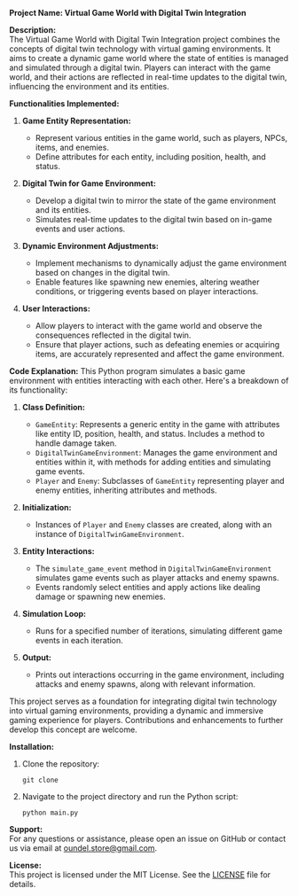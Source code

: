 **Project Name: Virtual Game World with Digital Twin Integration**

**Description:**  
The Virtual Game World with Digital Twin Integration project combines the concepts of digital twin technology with virtual gaming environments. It aims to create a dynamic game world where the state of entities is managed and simulated through a digital twin. Players can interact with the game world, and their actions are reflected in real-time updates to the digital twin, influencing the environment and its entities.

**Functionalities Implemented:**

1. **Game Entity Representation:**

   - Represent various entities in the game world, such as players, NPCs, items, and enemies.
   - Define attributes for each entity, including position, health, and status.

2. **Digital Twin for Game Environment:**

   - Develop a digital twin to mirror the state of the game environment and its entities.
   - Simulates real-time updates to the digital twin based on in-game events and user actions.

3. **Dynamic Environment Adjustments:**

   - Implement mechanisms to dynamically adjust the game environment based on changes in the digital twin.
   - Enable features like spawning new enemies, altering weather conditions, or triggering events based on player interactions.

4. **User Interactions:**
   - Allow players to interact with the game world and observe the consequences reflected in the digital twin.
   - Ensure that player actions, such as defeating enemies or acquiring items, are accurately represented and affect the game environment.

**Code Explanation:**
This Python program simulates a basic game environment with entities interacting with each other. Here's a breakdown of its functionality:

1. **Class Definition:**

   - `GameEntity`: Represents a generic entity in the game with attributes like entity ID, position, health, and status. Includes a method to handle damage taken.
   - `DigitalTwinGameEnvironment`: Manages the game environment and entities within it, with methods for adding entities and simulating game events.
   - `Player` and `Enemy`: Subclasses of `GameEntity` representing player and enemy entities, inheriting attributes and methods.

2. **Initialization:**

   - Instances of `Player` and `Enemy` classes are created, along with an instance of `DigitalTwinGameEnvironment`.

3. **Entity Interactions:**

   - The `simulate_game_event` method in `DigitalTwinGameEnvironment` simulates game events such as player attacks and enemy spawns.
   - Events randomly select entities and apply actions like dealing damage or spawning new enemies.

4. **Simulation Loop:**

   - Runs for a specified number of iterations, simulating different game events in each iteration.

5. **Output:**
   - Prints out interactions occurring in the game environment, including attacks and enemy spawns, along with relevant information.

This project serves as a foundation for integrating digital twin technology into virtual gaming environments, providing a dynamic and immersive gaming experience for players. Contributions and enhancements to further develop this concept are welcome.

**Installation:**

1. Clone the repository:
   ```
   git clone
   ```
2. Navigate to the project directory and run the Python script:
   ```
   python main.py
   ```

**Support:**  
For any questions or assistance, please open an issue on GitHub or contact us via email at oundel.store@gmail.com.

**License:**  
This project is licensed under the MIT License. See the [LICENSE](LICENSE) file for details.
